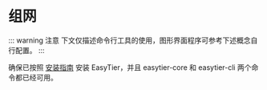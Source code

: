 # 组网
::: warning 注意
下文仅描述命令行工具的使用，图形界面程序可参考下述概念自行配置。
:::

确保已按照 [安装指南](/guide/installation) 安装 EasyTier，并且 easytier-core 和 easytier-cli 两个命令都已经可用。